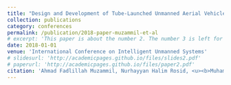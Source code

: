 ```yaml
---
title: "Design and Development of Tube-Launched Unmanned Aerial Vehicle."
collection: publications
category: conferences
permalink: /publication/2018-paper-muzammil-et-al
# excerpt: 'This paper is about the number 2. The number 3 is left for future work.'
date: 2018-01-01
venue: 'International Conference on Intelligent Unmanned Systems'
# slidesurl: 'http://academicpages.github.io/files/slides2.pdf'
# paperurl: 'http://academicpages.github.io/files/paper2.pdf'
citation: 'Ahmad Fadlillah Muzammil, Nurhayyan Halim Rosid, <u><b>Muhammad Hanif</b></u>, Naufalino Fadel, Nathan, Tobias S., Tegar S., M.Agoes Moelyadi, and Agus Budiyono. (2018). "<b>Design and Development of Tube-Launched Unmanned Aerial Vehicle.</b>" In <i>International Conference on Intelligent Unmanned Systems</i>, August.'
---
```


<!-- The contents above will be part of a list of publications, if the user clicks the link for the publication than the contents of section will be rendered as a full page, allowing you to provide more information about the paper for the reader. When publications are displayed as a single page, the contents of the above "citation" field will automatically be included below this section in a smaller font. -->